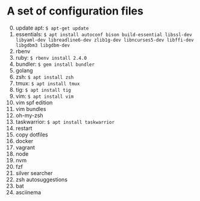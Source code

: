 # A set of configuration files

0) update apt: `$ apt-get update`
1) essentials: `$ apt install autoconf bison build-essential libssl-dev libyaml-dev libreadline6-dev zlib1g-dev libncurses5-dev libffi-dev libgdbm3 libgdbm-dev`
2) rbenv
3) ruby: `$ rbenv install 2.4.0`
4) bundler: `$ gem install bundler`
4) golang
5) zsh: `$ apt install zsh`
6) tmux: `$ apt install tmux`
7) tig: `$ apt install tig`
8) vim: `$ apt install vim`
9) vim spf edition
10) vim bundles
11) oh-my-zsh
12) taskwarrior: `$ apt install taskwarrior`
13) restart
14) copy dotfiles
15) docker
16) vagrant
17) node
18) nvm
19) fzf
20) silver searcher
21) zsh autosuggestions
22) bat
23) asciinema
